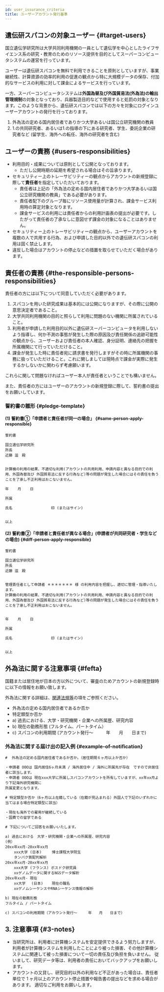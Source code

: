 ```yaml
---
id: user_issurance_criteria
title: ユーザーアカウント発行基準
---
```


## 遺伝研スパコンの対象ユーザー {#target-users}

国立遺伝学研究所は大学共同利用機関の一員として遺伝学を中心としたライフサイエンス系の研究・教育のためのリソース提供を目的としてスーパーコンピュータシステムの運営を行っています。

ユーザーは遺伝研スパコンを無料で利用できることを原則としていますが、事業継続性、計算資源の効率的利用の促進の観点から特に大規模データの保存、付加的なサービスの利用に対して課金によるサービスを行っています。

一方、スーパーコンピュータシステムは**外国為替及び外国貿易法(外為法)の輸出管理規制**の対象となっており、兵器製造目的などで使用すると処罰の対象となります。このような背景から、遺伝研スパコンでは以下の方々を対象にログインユーザーアカウントの発行を行っております。

1. 外為法の定める国内居住者でありかつ大学あるいは国公立研究機関の教員
2. 1.の共同研究者、あるいは1.の指導の下にある研究者、学生、委託企業の研究者など (留学生、海外への転任、海外の研究者を含む)


## ユーザーの責務 {#users-responsibilities}

- 利用目的・成果については原則として公開となっております。
    - ただし公開時期の延期を希望される場合はその旨承ります。
- セキュリティー上のトレーサビリティーの観点からアカウントの新規登録に際して**責任者**を指定していただいております。
   - 責任者は上記の「外為法の定める国内居住者でありかつ大学あるいは国公立研究機関の教員」である必要があります。
   - 責任者配下のグループ毎にリソース使用量が計算され、課金サービス利用時の算定対象となります。
   - 課金サービスの利用には責任者からの利用計画表の提出が必要です。したがって責任者の了承なしに意図せず課金の対象になることはありません。
- セキュリティー上のトレーサビリティーの観点から、ユーザーアカウントを複数の人で共用する行為、および申請した目的以外での遺伝研スパコンの利用は固く禁止します。
- 違反した場合はアカウントの停止などの措置を取らせていただく場合があります。



## 責任者の責務 {#the-responsible-persons-responsibilities}


責任者の方には以下について同意していただく必要があります。

1. スパコンを用いた研究成果は基本的には公開になりますが、その際に公開の意思決定者であること。
2. 大学共同利用機関の目的と照らして利用に問題のない機関に所属されていること。
3. 利用者が申請した利用目的以外に遺伝研スーパーコンピュータを利用しないよう指導し、何か不測の事態が発生した際の原因及び責任関係の追跡可能性の観点から、ユーザーおよび責任者の本人確認、身分証明、連絡先の把握を所属機関にて行っていただけること。
4. 課金が発生した時に責任者宛に請求書を発行しますがその時に所属機関の事務に扱っていただけること。これに関しましては現時点で課金が実際に発生するかしないかに関わらず考慮願います。


これらに関して問題なければユーザー本人が責任者ということでも構いません。

また、責任者の方にはユーザーのアカウントの新規登録に際して、誓約書の提出をお願いしています。

### 誓約書の雛形 {#pledge-template}

#### (1) 誓約書①「申請者と責任者が同一の場合」 {#same-person-apply-responsible}

```
誓約書

国立遺伝学研究所 
所長 
近藤 滋　殿 


計算機の利用の結果、不適切な利用(アカウントの共用利用、申請内容と異なる目的での利用、外国為替及び 外国貿易法に反する行為など)等の問題が発生した場合にはその責任を負うことを了承し不正利用はおこないません。 

年    月    日 

所属 

氏名　　　　　　　　　　 印 (またはサイン) 


以上
```


#### (2) 誓約書②「申請者と責任者が異なる場合」(申請者が共同研究者・学生などの場合) {#diff-person-apply-responsible}

```
誓約書

国立遺伝学研究所 
所長 
近藤 滋　殿 


管理責任者として申請者 ＊＊＊＊＊＊＊ 様 の利用内容を把握し、適切に管理・指導いたします。 
計算機の利用の結果、不適切な利用(アカウントの共用利用、申請内容と異なる目的での利用、外国為替及び 外国貿易法に反する行為など)等の問題が発生した場合にはその責任を負うことを了承し不正利用はおこないません。 


年    月    日 

所属 

氏名　　　　　　　　　　 印 (またはサイン) 


以上
```



## 外為法に関する注意事項 {#fefta}

国籍または居住地が日本の方以外について、審査のためアカウントの新規登録時に以下の情報をお願い致します。

外為法に関する詳細は、[関連法規等](/application/terms_and_policies/legislation/)の項をご参照ください。

<!--
審査のためアカウントの新規登録時に以下の情報をお願い致します。([関連法規等](/application/legislation))の項をご参照ください。）
-->

- 外為法の定める国内居住者であるか否か
- 特定類型か否か
- a) 過去における、大学・研究機関・企業への所属歴、研究内容
- b) 現在の勤務形態 (フルタイム、パートタイム）
- c) スパコンの利用期間 (アカウント発行～　　　年　　月　　日まで)

<!-- 
非居住者又は特定類型に該当する場合、[<u>本人の誓約書</u>](/application/signing_PDF_non-resident)が必要となります。
 -->


### 外為法に関する届け出の記入例 {#example-of-notification}

```
#  外為法の定める国内居住者であるか否か。（居住期間６ヶ月以上か否か） 

・申請者 OOOは 国内居住6ヶ月未満 / 海外居住中 / 海外に所属先が存在　ですので非居住者に該当します。
・申請者 OOOは 現在xxx大学に所属しスパコンアカウントを所有していますが、xx年xx月より下記海外研究機関に
所属変更となります。

# 特定類型か否か（6ヶ月以上在籍している（在籍が見込まれる）外国人で下記のいずれかに当てはまる場合特定類型に該当）

・現在も海外での雇用が継続している
・国費での留学である

# 下記についてご回答をお願いいたします。

a) 過去における　大学・研究機関・企業への所属歴、研究内容
(例）
20xx年xx月-20xx年xx月　
    xxx大学 (日本)　   博士課程大学院生
    タンパク質配列解析
20xx年xx月-20xx年xx月　
    xxx大学 (フランス) ポスドク研究員
    xxゲノムデータに関するNGSデータ解析
20xx年xx月- 現在　     
    xx大学　 (日本)    現在の職名
    xxゲノムシーケンスやRNAシーケンス情報の解析

b) 現在の勤務形態
フルタイム / パートタイム

c) スパコンの利用期間（アカウント発行～　　　年　　月　　日まで）
```

## 3. 注意事項 {#3-notes}

- 当研究所は、利用者に計算機システムを安定提供できるよう努力しますが、利用者が計算機システムを利用したことにより被った損害、その他計算機システムに関連して被った損害について一切の責任及び負担を負いません。 従いまして、研究データ等は、利用者の責任においてバックアップをお願いします。
- アカウントの又貸し、研究目的以外の利用など不正があった場合は、責任者単位で 1 ヶ月以上のアカウント停止措置や報告書の提出などを求める場合があります。 適切なご利用をお願いします。

